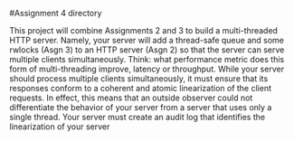 #Assignment 4 directory

This project will combine Assignments 2 and 3 to build a multi-threaded HTTP server. Namely, your server will add a thread-safe queue and some rwlocks (Asgn 3) to an HTTP server (Asgn 2) so that the server can serve multiple clients simultaneously. Think: what performance metric does this form of multi-threading improve, latency or throughput. While your server should process multiple clients simultaneously, it must ensure that its responses conform to a coherent and atomic linearization of the client requests. In effect, this means that an outside observer could not differentiate the behavior of your server from a server that uses only a single thread. Your server must create an audit log that identifies the linearization of your server 
